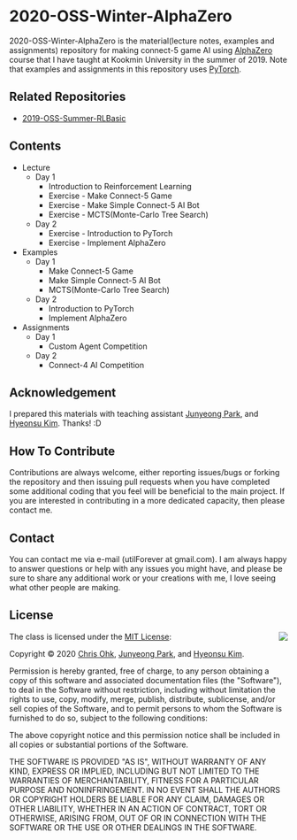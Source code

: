 # 2020-OSS-Winter-AlphaZero

2020-OSS-Winter-AlphaZero is the material(lecture notes, examples and assignments) repository for making connect-5 game AI using [AlphaZero](https://deepmind.com/blog/article/alphazero-shedding-new-light-grand-games-chess-shogi-and-go) course that I have taught at Kookmin University in the summer of 2019. Note that examples and assignments in this repository uses [PyTorch](https://pytorch.org/).

## Related Repositories

- [2019-OSS-Summer-RLBasic](https://github.com/utilForever/2019-OSS-Summer-RLBasic)

## Contents

- Lecture
    - Day 1
        - Introduction to Reinforcement Learning
        - Exercise - Make Connect-5 Game
        - Exercise - Make Simple Connect-5 AI Bot
        - Exercise - MCTS(Monte-Carlo Tree Search)
    - Day 2
        - Exercise - Introduction to PyTorch
        - Exercise - Implement AlphaZero
- Examples
    - Day 1
        - Make Connect-5 Game
        - Make Simple Connect-5 AI Bot
        - MCTS(Monte-Carlo Tree Search)
    - Day 2
        - Introduction to PyTorch
        - Implement AlphaZero
- Assignments
    - Day 1
        - Custom Agent Competition
    - Day 2
        - Connect-4 AI Competition

## Acknowledgement

I prepared this materials with teaching assistant [Junyeong Park](https://github.com/JYPark09), and [Hyeonsu Kim](https://github.com/git-rla). Thanks! :D

## How To Contribute

Contributions are always welcome, either reporting issues/bugs or forking the repository and then issuing pull requests when you have completed some additional coding that you feel will be beneficial to the main project. If you are interested in contributing in a more dedicated capacity, then please contact me.

## Contact

You can contact me via e-mail (utilForever at gmail.com). I am always happy to answer questions or help with any issues you might have, and please be sure to share any additional work or your creations with me, I love seeing what other people are making.

## License

<img align="right" src="http://opensource.org/trademarks/opensource/OSI-Approved-License-100x137.png">

The class is licensed under the [MIT License](http://opensource.org/licenses/MIT):

Copyright &copy; 2020 [Chris Ohk](http://www.github.com/utilForever), [Junyeong Park](https://github.com/JYPark09), and [Hyeonsu Kim](https://github.com/git-rla).

Permission is hereby granted, free of charge, to any person obtaining a copy of this software and associated documentation files (the "Software"), to deal in the Software without restriction, including without limitation the rights to use, copy, modify, merge, publish, distribute, sublicense, and/or sell copies of the Software, and to permit persons to whom the Software is furnished to do so, subject to the following conditions:

The above copyright notice and this permission notice shall be included in all copies or substantial portions of the Software.

THE SOFTWARE IS PROVIDED "AS IS", WITHOUT WARRANTY OF ANY KIND, EXPRESS OR IMPLIED, INCLUDING BUT NOT LIMITED TO THE WARRANTIES OF MERCHANTABILITY, FITNESS FOR A PARTICULAR PURPOSE AND NONINFRINGEMENT. IN NO EVENT SHALL THE AUTHORS OR COPYRIGHT HOLDERS BE LIABLE FOR ANY CLAIM, DAMAGES OR OTHER LIABILITY, WHETHER IN AN ACTION OF CONTRACT, TORT OR OTHERWISE, ARISING FROM, OUT OF OR IN CONNECTION WITH THE SOFTWARE OR THE USE OR OTHER DEALINGS IN THE SOFTWARE.
